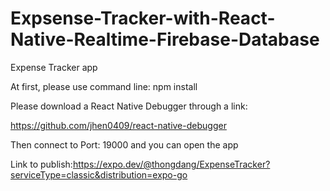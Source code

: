 # Expsense-Tracker-with-React-Native-Realtime-Firebase-Database
Expense Tracker app

At first, please use command line: npm install

Please download a React Native Debugger through a link:

https://github.com/jhen0409/react-native-debugger

Then connect to Port: 19000 and you can open the app

Link to publish:https://expo.dev/@thongdang/ExpenseTracker?serviceType=classic&distribution=expo-go 
